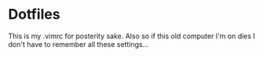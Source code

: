 # Dotfiles

This is my .vimrc for posterity sake. Also so if this old computer I'm on dies I don't have to remember all these settings...
